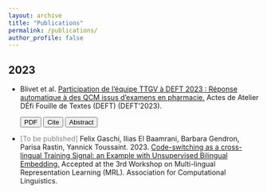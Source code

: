```yaml
---
layout: archive
title: "Publications"
permalink: /publications/
author_profile: false
---
```


## 2023

- Blivet et al. [Participation de l’équipe TTGV à DEFT 2023 : Réponse automatique à des QCM issus d’examens en pharmacie.](https://B-Gendron.github.io/publications/publications-1/) Actes de Atelier DÉfi Fouille de Textes (DEFT) (DEFT’2023).
    <form action="http://talnarchives.atala.org/ateliers/2023/DEFT/480090.pdf" method="get" target="_blank"><button type="submit">PDF</button> <form action="https://B-Gendron.github.io/files/ref_deft.txt" method="get" target="_blank"><button type="submit">Cite</button> <form action="http://talnarchives.atala.org/ateliers/2023/DEFT/480090.html" method="get" target="_blank"><button type="submit">Abstract</button></form></form></form>

  <!-- <br> -->
- <font color=gray> [To be published] </font>  Felix Gaschi, Ilias El Baamrani, Barbara Gendron, Parisa Rastin, Yannick Toussaint. 2023. [Code-switching as a cross-lingual Training Signal: an Example with Unsupervised Bilingual Embedding.](https://B-Gendron.github.io/publications/publications-2/) Accepted at the 3rd Workshop on Multi-lingual Representation Learning (MRL). Association for Computational Linguistics.  
<!-- <span style="color:darkblue">*Keywords: code-switching, word embeddings, multilingual alignment, unsupervised mapping.* </span> -->
